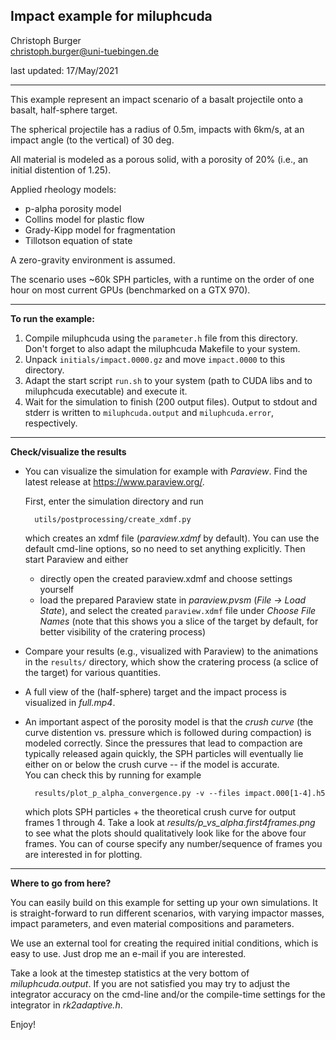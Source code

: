 Impact example for miluphcuda
---------------------------------------

Christoph Burger  
christoph.burger@uni-tuebingen.de

last updated: 17/May/2021

-----------------------------------------

This example represent an impact scenario of a basalt projectile onto a basalt, half-sphere target.

The spherical projectile has a radius of 0.5m, impacts with 6km/s, at an impact angle (to the vertical) of 30 deg.

All material is modeled as a porous solid, with a porosity of 20% (i.e., an initial distention of 1.25).

Applied rheology models:

* p-alpha porosity model
* Collins model for plastic flow
* Grady-Kipp model for fragmentation
* Tillotson equation of state

A zero-gravity environment is assumed.

The scenario uses ~60k SPH particles, with a runtime on the order of one hour on most current GPUs (benchmarked on a GTX 970).

-----------------------------------------

**To run the example:**

1. Compile miluphcuda using the `parameter.h` file from this directory.  
   Don't forget to also adapt the miluphcuda Makefile to your system.
2. Unpack `initials/impact.0000.gz` and move `impact.0000` to this directory.
3. Adapt the start script `run.sh` to your system (path to CUDA libs and to miluphcuda executable) and execute it.
4. Wait for the simulation to finish (200 output files).
   Output to stdout and stderr is written to `miluphcuda.output` and `miluphcuda.error`, respectively.

-----------------------------------------

**Check/visualize the results**

* You can visualize the simulation for example with *Paraview*. Find the latest release at https://www.paraview.org/.  
  
  First, enter the simulation directory and run

        utils/postprocessing/create_xdmf.py

  which creates an xdmf file (*paraview.xdmf* by default). You can use the default cmd-line options,
  so no need to set anything explicitly. Then start Paraview and either

    * directly open the created paraview.xdmf and choose settings yourself
    * load the prepared Paraview state in *paraview.pvsm* (*File -> Load State*), and select
      the created `paraview.xdmf` file under *Choose File Names*
      (note that this shows you a slice of the target by default, for better visibility of the cratering process)

* Compare your results (e.g., visualized with Paraview) to the animations in the `results/` directory,
  which show the cratering process (a sclice of the target) for various quantities.

* A full view of the (half-sphere) target and the impact process is visualized in *full.mp4*.

* An important aspect of the porosity model is that the *crush curve* (the curve distention vs. pressure which is
  followed during compaction) is modeled correctly. Since the pressures that lead to compaction are typically released
  again quickly, the SPH particles will eventually lie either on or below the crush curve -- if the model is accurate.  
  You can check this by running for example

        results/plot_p_alpha_convergence.py -v --files impact.000[1-4].h5

  which plots SPH particles + the theoretical crush curve for output frames 1 through 4. Take a look at
  *results/p_vs_alpha.first4frames.png* to see what the plots should qualitatively look like for the above four frames.
  You can of course specify any number/sequence of frames you are interested in for plotting.

-----------------------------------------

**Where to go from here?**

You can easily build on this example for setting up your own simulations. It is straight-forward to run different
scenarios, with varying impactor masses, impact parameters, and even material compositions and parameters.

We use an external tool for creating the required initial conditions, which is easy to use.
Just drop me an e-mail if you are interested.

Take a look at the timestep statistics at the very bottom of *miluphcuda.output*. If you are not satisfied you may try
to adjust the integrator accuracy on the cmd-line and/or the compile-time settings for the integrator in *rk2adaptive.h*.

Enjoy!

